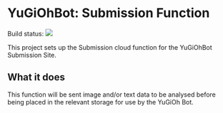 # YuGiOhBot: Submission Function
Build status: ![](https://travis-ci.org/YuGiOhBot3000/yugiohbot-function-submission.svg?branch=master)

This project sets up the Submission cloud function for the YuGiOhBot Submission Site.

## What it does
This function will be sent image and/or text data to be analysed before being placed in the relevant storage for use
by the YuGiOh Bot.